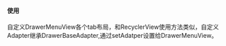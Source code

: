 #### 使用
自定义DrawerMenuView各个tab布局，和RecyclerView使用方法类似，自定义Adapter继承DrawerBaseAdapter,通过setAdatper设置给DrawerMenuView。

